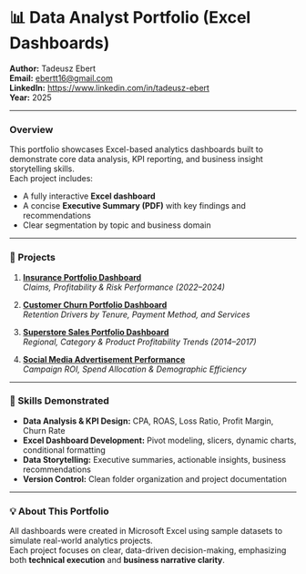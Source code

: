 # 📊 Data Analyst Portfolio (Excel Dashboards)

**Author:** Tadeusz Ebert  
**Email:** ebertt16@gmail.com    
**LinkedIn:** https://www.linkedin.com/in/tadeusz-ebert  
**Year:** 2025    
  
---

### Overview  
This portfolio showcases Excel-based analytics dashboards built to demonstrate core data analysis, KPI reporting, and business insight storytelling skills.  
Each project includes:
- A fully interactive **Excel dashboard**
- A concise **Executive Summary (PDF)** with key findings and recommendations
- Clear segmentation by topic and business domain

---

### 📁 Projects

1. **[Insurance Portfolio Dashboard](./Insurance-Portfolio)**  
   *Claims, Profitability & Risk Performance (2022–2024)*

2. **[Customer Churn Portfolio Dashboard](./Customer-Churn-Portfolio)**  
   *Retention Drivers by Tenure, Payment Method, and Services*

3. **[Superstore Sales Portfolio Dashboard](./Superstore-Sales-Portfolio)**  
   *Regional, Category & Product Profitability Trends (2014–2017)*

4. **[Social Media Advertisement Performance](./Social-Media-Ad-Performance)**  
   *Campaign ROI, Spend Allocation & Demographic Efficiency*

---

### 🧠 Skills Demonstrated
- **Data Analysis & KPI Design:** CPA, ROAS, Loss Ratio, Profit Margin, Churn Rate  
- **Excel Dashboard Development:** Pivot modeling, slicers, dynamic charts, conditional formatting  
- **Data Storytelling:** Executive summaries, actionable insights, business recommendations  
- **Version Control:** Clean folder organization and project documentation

---

### 💡 About This Portfolio
All dashboards were created in Microsoft Excel using sample datasets to simulate real-world analytics projects.  
Each project focuses on clear, data-driven decision-making, emphasizing both **technical execution** and **business narrative clarity**.
